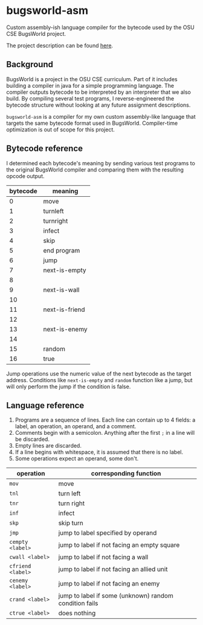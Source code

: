 # bugsworld-asm

Custom assembly-ish language compiler for the bytecode used by the OSU CSE BugsWorld project.

The project description can be found [here](http://web.cse.ohio-state.edu/software/2231/web-sw2/readings/bugs-world.html).

## Background

BugsWorld is a project in the OSU CSE curriculum. Part of it includes building a compiler in java for a simple programming language. The compiler outputs bytecode to be interpreted by an interpreter that we also build. By compiling several test programs, I reverse-engineered the bytecode structure without looking at any future assignment descriptions.

`bugsworld-asm` is a compiler for my own custom assembly-like language that targets the same bytecode format used in BugsWorld. Compiler-time optimization is out of scope for this project.

## Bytecode reference

I determined each bytecode's meaning by sending various test programs to the original BugsWorld compiler and comparing them with the resulting opcode output.

| bytecode | meaning        |
|----------|----------------|
| 0        | move           |
| 1        | turnleft       |
| 2        | turnright      |
| 3        | infect         |
| 4        | skip           |
| 5        | end program    |
| 6        | jump           |
| 7        | next-is-empty  |
| 8        |                |
| 9        | next-is-wall   |
| 10       |                |
| 11       | next-is-friend |
| 12       |                |
| 13       | next-is-enemy  |
| 14       |                |
| 15       | random         |
| 16       | true           |

Jump operations use the numeric value of the next bytecode as the target address.
Conditions like `next-is-empty` and `random` function like a jump, but will only perform the jump if the condition is false.

## Language reference

1. Programs are a sequence of lines. Each line can contain up to 4 fields: a label, an operation, an operand, and a comment.
2. Comments begin with a semicolon. Anything after the first `;` in a line will be discarded.
3. Empty lines are discarded.
4. If a line begins with whitespace, it is assumed that there is no label.
5. Some operations expect an operand, some don't.

| operation         | corresponding function                                 |
|-------------------|--------------------------------------------------------|
| `mov`             | move                                                   |
| `tnl`             | turn left                                              |
| `tnr`             | turn right                                             |
| `inf`             | infect                                                 |
| `skp`             | skip turn                                              |
| `jmp`             | jump to label specified by operand                     |
| `cempty <label>`  | jump to label if not facing an empty square            |
| `cwall <label>`   | jump to label if not facing a wall                     |
| `cfriend <label>` | jump to label if not facing an allied unit             |
| `cenemy <label>`  | jump to label if not facing an enemy                   |
| `crand <label>`   | jump to label if some (unknown) random condition fails |
| `ctrue <label>`   | does nothing                                           |
